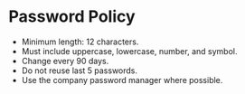 # Password Policy

- Minimum length: 12 characters.
- Must include uppercase, lowercase, number, and symbol.
- Change every 90 days.
- Do not reuse last 5 passwords.
- Use the company password manager where possible.
